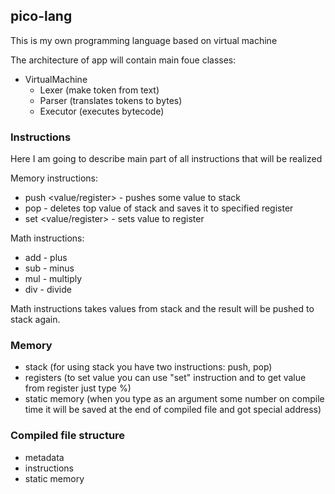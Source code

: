 ## pico-lang

This is my own programming language based on virtual machine

The architecture of app will contain main foue classes:

* VirtualMachine
   * Lexer (make token from text)
   * Parser (translates tokens to bytes)
   * Executor (executes bytecode)

### Instructions

Here I am going to describe main part of all instructions that will be realized

Memory instructions:

* push <value/register> - pushes some value to stack
* pop <register> - deletes top value of stack and saves it to specified register 
* set <register> <value/register> - sets value to register

Math instructions:

* add - plus
* sub - minus
* mul - multiply
* div - divide

Math instructions takes values from stack and the result will be pushed to stack again.

### Memory

* stack (for using stack you have two instructions: push, pop)
* registers (to set value you can use "set" instruction and to get value from register just type %<register name>)
* static memory (when you type as an argument some number on compile time it will be saved at the end of compiled file and got special address)

### Compiled file structure

* metadata
* instructions
* static memory
